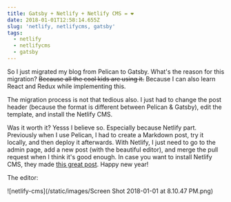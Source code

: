```yaml
---
title: Gatsby + Netlify + Netlify CMS = ❤️
date: 2018-01-01T12:58:14.655Z
slug: 'netlify, netlifycms, gatsby'
tags:
  - netlify
  - netlifycms
  - gatsby
---
```

So I just migrated my blog from Pelican to Gatsby. What's the reason for this migration? ~~Because all the cool kids are using it.~~ Because I can also learn React and Redux while implementing this.

The migration process is not that tedious also. I just had to change the post header (because the format is different between Pelican & Gatsby), edit the template, and install the Netlify CMS.

Was it worth it? Yesss I believe so. Especially because Netlify part. Previously when I use Pelican, I had to create a Markdown post, try it locally, and then deploy it afterwards. With Netlify, I just need to go to the admin page, add a new post (with the beautiful editor), and merge the pull request when I think it's good enough. In case you want to install Netlify CMS, they made [this great post](https://www.netlifycms.org/docs/add-to-your-site). Happy new year!

The editor:

![netlify-cms](/static/images/Screen Shot 2018-01-01 at 8.10.47 PM.png)
